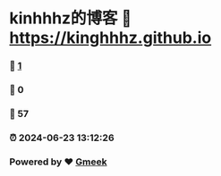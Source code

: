 # kinhhhz的博客 :link: https://kinghhhz.github.io 
### :page_facing_up: [1](https://kinghhhz.github.io/tag.html) 
### :speech_balloon: 0 
### :hibiscus: 57 
### :alarm_clock: 2024-06-23 13:12:26 
### Powered by :heart: [Gmeek](https://github.com/Meekdai/Gmeek)
